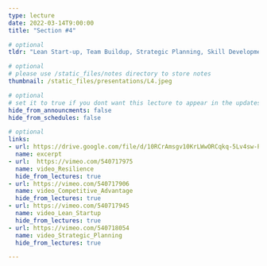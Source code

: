 ```yaml
---
type: lecture
date: 2022-03-14T9:00:00
title: "Section #4"

# optional
tldr: "Lean Start-up, Team Buildup, Strategic Planning, Skill Development."

# optional
# please use /static_files/notes directory to store notes
thumbnail: /static_files/presentations/L4.jpeg

# optional
# set it to true if you dont want this lecture to appear in the updates section
hide_from_announcments: false
hide_from_schedules: false

# optional
links:
- url: https://drive.google.com/file/d/10RCrAmsgv10KrLWwORCqkq-5Lv4sw-PC/view?usp=sharing
  name: excerpt
- url:  https://vimeo.com/540717975
  name: video_Resilience
  hide_from_lectures: true
- url: https://vimeo.com/540717906
  name: video_Competitive_Advantage
  hide_from_lectures: true
- url: https://vimeo.com/540717945
  name: video_Lean_Startup
  hide_from_lectures: true
- url: https://vimeo.com/540718054
  name: video_Strategic_Planning
  hide_from_lectures: true

---
```

